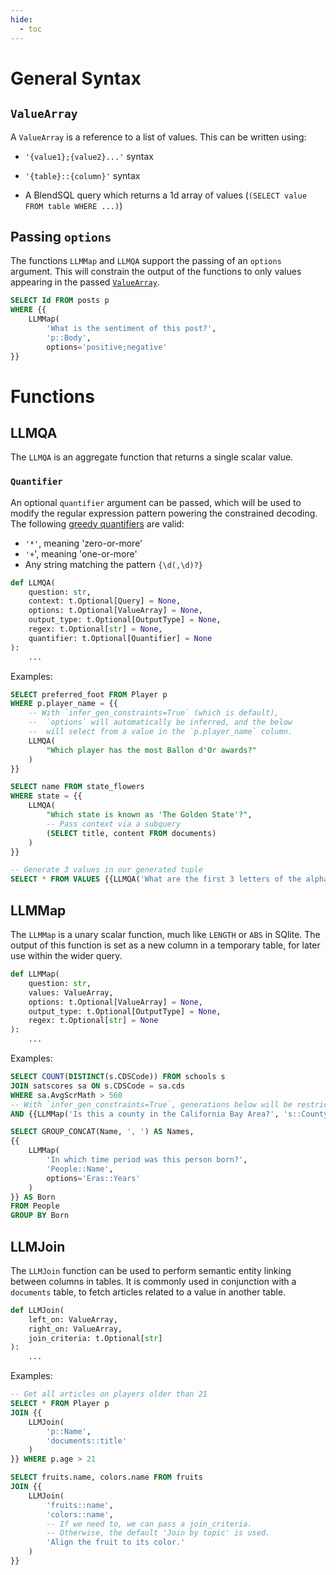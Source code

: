 ```yaml
---
hide:
  - toc
---
```

# **General Syntax**
## `ValueArray`

A `ValueArray` is a reference to a list of values. This can be written using:

- `'{value1};{value2}...'` syntax

- `'{table}::{column}'` syntax

- A BlendSQL query which returns a 1d array of values (`(SELECT value FROM table WHERE ...)`)

## Passing `options`

The functions `LLMMap` and `LLMQA` support the passing of an `options` argument. This will constrain the output of the functions to only values appearing in the passed [`ValueArray`](#`valuearray`).

```sql
SELECT Id FROM posts p
WHERE {{
    LLMMap(
        'What is the sentiment of this post?',
        'p::Body',
        options='positive;negative'
}}
```

# **Functions**
## LLMQA

The `LLMQA` is an aggregate function that returns a single scalar value.

### `Quantifier`

An optional `quantifier` argument can be passed, which will be used to modify the regular expression pattern powering the constrained decoding. The following [greedy quantifiers](https://learn.microsoft.com/en-us/dotnet/standard/base-types/quantifiers-in-regular-expressions) are valid:

- `'*'`, meaning 'zero-or-more'
- `'+`', meaning 'one-or-more'
- Any string matching the pattern `{\d(,\d)?}`

```python
def LLMQA(
    question: str,
    context: t.Optional[Query] = None,
    options: t.Optional[ValueArray] = None,
    output_type: t.Optional[OutputType] = None,
    regex: t.Optional[str] = None,
    quantifier: t.Optional[Quantifier] = None
):
    ...
```

Examples:
```sql
SELECT preferred_foot FROM Player p
WHERE p.player_name = {{
    -- With `infer_gen_constraints=True` (which is default),
    --  `options` will automatically be inferred, and the below
    --  will select from a value in the `p.player_name` column.
    LLMQA(
        "Which player has the most Ballon d'Or awards?"
    )
}}
```

```sql
SELECT name FROM state_flowers
WHERE state = {{
    LLMQA(
        "Which state is known as 'The Golden State'?",
        -- Pass context via a subquery
        (SELECT title, content FROM documents)
    )
}}
```

```sql
-- Generate 3 values in our generated tuple
SELECT * FROM VALUES {{LLMQA('What are the first 3 letters of the alphabet?', quantifier='{3}')}}
```

## LLMMap

The `LLMMap` is a unary scalar function, much like `LENGTH` or `ABS` in SQlite. The output of this function is set as a new column in a temporary table, for later use within the wider query.

```python
def LLMMap(
    question: str,
    values: ValueArray,
    options: t.Optional[ValueArray] = None,
    output_type: t.Optional[OutputType] = None,
    regex: t.Optional[str] = None
):
    ...
```

Examples:
```sql
SELECT COUNT(DISTINCT(s.CDSCode)) FROM schools s
JOIN satscores sa ON s.CDSCode = sa.cds
WHERE sa.AvgScrMath > 560
-- With `infer_gen_constraints=True`, generations below will be restricted to a boolean.
AND {{LLMMap('Is this a county in the California Bay Area?', 's::County')}} = TRUE
```

```sql
SELECT GROUP_CONCAT(Name, ', ') AS Names,
{{
    LLMMap(
        'In which time period was this person born?',
        'People::Name',
        options='Eras::Years'
    )
}} AS Born
FROM People
GROUP BY Born
```

## LLMJoin

The `LLMJoin` function can be used to perform semantic entity linking between columns in tables. It is commonly used in conjunction with a `documents` table, to fetch articles related to a value in another table.

```python
def LLMJoin(
    left_on: ValueArray,
    right_on: ValueArray,
    join_criteria: t.Optional[str]
):
    ...
```

Examples:
```sql
-- Get all articles on players older than 21
SELECT * FROM Player p
JOIN {{
    LLMJoin(
        'p::Name',
        'documents::title'
    )
}} WHERE p.age > 21
```

```sql
SELECT fruits.name, colors.name FROM fruits
JOIN {{
    LLMJoin(
        'fruits::name',
        'colors::name',
        -- If we need to, we can pass a join_criteria.
        -- Otherwise, the default 'Join by topic' is used.
        'Align the fruit to its color.'
    )
}}
```
